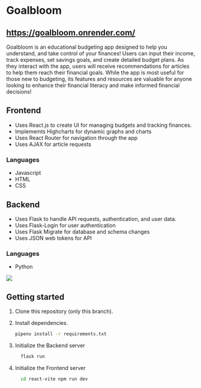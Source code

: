 # Goalbloom

## https://goalbloom.onrender.com/

Goalbloom is an educational budgeting app designed to help you understand, and take control of your finances! Users can input their income, track expenses, set savings goals, and create detailed budget plans. As they interact with the app, users will receive recommendations for articles to help them reach their financial goals.
While the app is most useful for those new to budgeting, its features and resources are valuable for anyone looking to enhance their financial literacy and make informed financial decisions!

## Frontend
   * Uses React.js to create UI for managing budgets and tracking finances.
   * Implememts Highcharts for dynamic graphs and charts
   * Uses React Router for navigation through the app
   * Uses AJAX for article requests
### Languages 
   * Javascript
   * HTML
   * CSS


## Backend
   * Uses Flask to handle API requests, authentication, and user data.
   * Uses Flask-Login for user authentication
   * Uses Flask Migrate for database and schema changes
   * Uses JSON web tokens for API
### Languages
   * Python

   ![](https://github.com/JuliaTDunc/Goalbloom/ReadMeGifs/ViewTransactions.gif)

## Getting started

1. Clone this repository (only this branch).

2. Install dependencies.

   ```bash
   pipenv install -r requirements.txt
   ```

3. Initialize the Backend server

   ```bash
     flask run
   ```
4. Initialize the Frontend server

     ```bash
       cd react-vite npm run dev
     ```

